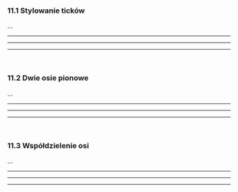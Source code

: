 ### 11.1 Stylowanie ticków
...

---
---
---
&nbsp;
&nbsp;
### 11.2 Dwie osie pionowe
...

---
---
---
&nbsp;
&nbsp;
### 11.3 Współdzielenie osi
...

---
---
---
&nbsp;
&nbsp;
